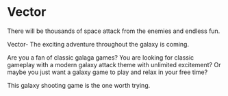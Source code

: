 Vector
==============
There  will be thousands of space attack from the enemies and endless fun.

Vector- The exciting adventure throughout the galaxy is coming.

Are you a fan of classic galaga games? You are looking for classic gameplay with a modern galaxy attack theme with unlimited excitement? Or maybe you just want a galaxy game to play and relax in your free time?

This galaxy shooting game is the one worth trying.



